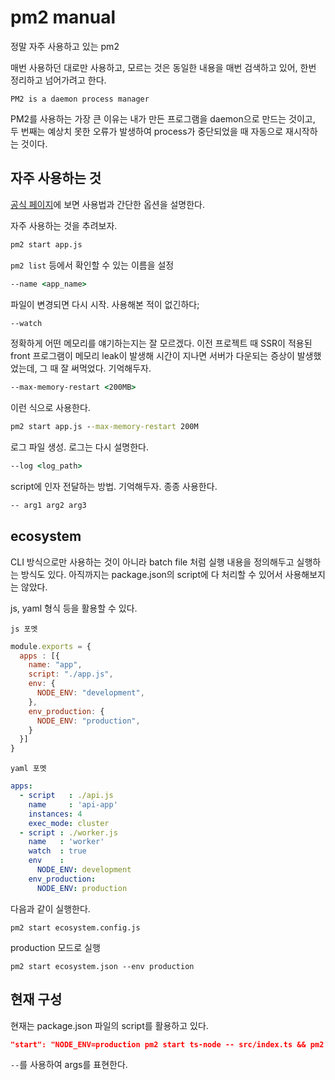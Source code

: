 # pm2 manual

정말 자주 사용하고 있는 pm2

매번 사용하던 대로만 사용하고, 모르는 것은 동일한 내용을 매번 검색하고 있어, 한번 정리하고 넘어가려고 한다.

`PM2 is a daemon process manager`

PM2를 사용하는 가장 큰 이유는 내가 만든 프로그램을 daemon으로 만드는 것이고, 두 번째는 예상치 못한 오류가 발생하여 process가 중단되었을 때 자동으로 재시작하는 것이다.

## 자주 사용하는 것

[공식 페이지](https://pm2.keymetrics.io/docs/usage/quick-start/#start-an-app)에 보면 사용법과 간단한 옵션을 설명한다.

자주 사용하는 것을 추려보자.

```cmd
pm2 start app.js
```

`pm2 list` 등에서 확인할 수 있는 이름을 설정

```cmd
--name <app_name>
```

파일이 변경되면 다시 시작. 사용해본 적이 없긴하다;

```cmd
--watch
```

정확하게 어떤 메모리를 얘기하는지는 잘 모르겠다. 이전 프로젝트 때 SSR이 적용된 front 프로그램이 메모리 leak이 발생해 시간이 지나면 서버가 다운되는 증상이 발생했었는데, 그 때 잘 써먹었다. 기억해두자.

```cmd
--max-memory-restart <200MB>
```

이런 식으로 사용한다.

```cmd
pm2 start app.js --max-memory-restart 200M
```

로그 파일 생성. 로그는 다시 설명한다.

```cmd
--log <log_path>
```

script에 인자 전달하는 방법. 기억해두자. 종종 사용한다.

```cmd
-- arg1 arg2 arg3
```

## ecosystem

CLI 방식으로만 사용하는 것이 아니라 batch file 처럼 실행 내용을 정의해두고 실행하는 방식도 있다. 아직까지는 package.json의 script에 다 처리할 수 있어서 사용해보지는 않았다.

js, yaml 형식 등을 활용할 수 있다.

`js 포멧`

```js
module.exports = {
  apps : [{
    name: "app",
    script: "./app.js",
    env: {
      NODE_ENV: "development",
    },
    env_production: {
      NODE_ENV: "production",
    }
  }]
}
```

`yaml 포멧`

```yaml
apps:
  - script   : ./api.js
    name     : 'api-app'
    instances: 4
    exec_mode: cluster
  - script : ./worker.js
    name   : 'worker'
    watch  : true
    env    :
      NODE_ENV: development
    env_production:
      NODE_ENV: production
```

다음과 같이 실행한다.

`pm2 start ecosystem.config.js`

production 모드로 실행

`pm2 start ecosystem.json --env production`

## 현재 구성

현재는 package.json 파일의 script를 활용하고 있다.

```json
"start": "NODE_ENV=production pm2 start ts-node -- src/index.ts && pm2 monit",
```

`--`를 사용하여 args를 표현한다.
